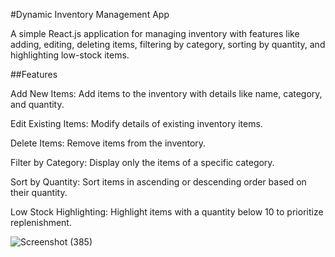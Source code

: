#Dynamic Inventory Management App

A simple React.js application for managing inventory with features like adding, editing, deleting items, filtering by category, sorting by quantity, and highlighting low-stock items.

##Features

Add New Items: Add items to the inventory with details like name, category, and quantity.

Edit Existing Items: Modify details of existing inventory items.

Delete Items: Remove items from the inventory.

Filter by Category: Display only the items of a specific category.

Sort by Quantity: Sort items in ascending or descending order based on their quantity.

Low Stock Highlighting: Highlight items with a quantity below 10 to prioritize replenishment.


![Screenshot (385)](https://github.com/user-attachments/assets/0efe2887-804e-4d06-a330-07dfb6d32e84)
